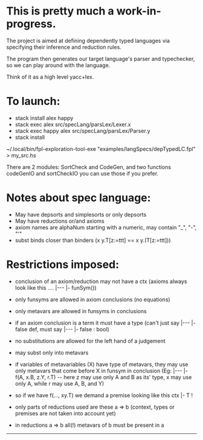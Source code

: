 # This is pretty much a work-in-progress.

The project is aimed at defining dependently typed languages via specifying their inference and reduction rules.

The program then generates our target language's parser and typechecker, so we can play around with the language.

Think of it as a high level yacc+lex.

# To launch:

- stack install alex happy
- stack exec alex src/specLang/parsLex/Lexer.x
- stack exec happy alex src/specLang/parsLex/Parser.y
- stack install

~/.local/bin/fpl-exploration-tool-exe "examples/langSpecs/depTypedLC.fpl" > my_src.hs

There are 2 modules: SortCheck and CodeGen, and two functions codeGenIO and sortCheckIO you can use those if you prefer.

# Notes about spec language:
- May have depsorts and simplesorts or only depsorts
- May have reductions or/and axioms
- axiom names are alphaNum starting with a numeric, may contain "_", "-", "'"
- subst binds closer than binders (x y.T[z:=ttt] == x y.(T[z:=ttt]))

# Restrictions imposed:
- conclusion of an axiom/reduction may not have a ctx (axioms always look like this .... |--- |- funSym())

- only funsyms are allowed in axiom conclusions (no equations)
- only metavars are allowed in funsyms in conclusions
- if an axiom conclusion is a term it must have a type (can't just say |--- |- false def, must say |--- |- false : bool)
- no substitutions are allowed for the left hand of a judgement
- may subst only into metavars

- if variables of metavariables (X) have type of metavars, they may use only metavars that come before X in funsym in conclusion (Eg: |--- |- f(A, x.B, z.Y, r.T) -- here z may use only A and B as its' type, x may use only A, while r may use A, B, and Y)
- so if we have f(..., xy.T) we demand a premise looking like this ctx |- T !

- only parts of reductions used are these a => b (context, types or premises are not taken into account yet)
- in reductions a => b all(!) metavars of b must be present in a


---
